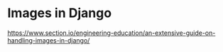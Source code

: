 # Images in Django

https://www.section.io/engineering-education/an-extensive-guide-on-handling-images-in-django/